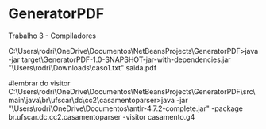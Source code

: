 # GeneratorPDF
Trabalho 3 - Compiladores

C:\Users\rodri\OneDrive\Documentos\NetBeansProjects\GeneratorPDF>java -jar target\GeneratorPDF-1.0-SNAPSHOT-jar-with-dependencies.jar "\Users\rodri\Downloads\caso1.txt" saida.pdf

#lembrar do visitor
C:\Users\rodri\OneDrive\Documentos\NetBeansProjects\GeneratorPDF\src\main\java\br\ufscar\dc\cc2\casamentoparser>java -jar "\Users\rodri\OneDrive\Documentos\antlr-4.7.2-complete.jar" -package br.ufscar.dc.cc2.casamentoparser -visitor casamento.g4

